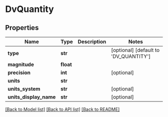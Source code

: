 # DvQuantity

## Properties
Name | Type | Description | Notes
------------ | ------------- | ------------- | -------------
**type** | **str** |  | [optional] [default to 'DV_QUANTITY']
**magnitude** | **float** |  | 
**precision** | **int** |  | [optional] 
**units** | **str** |  | 
**units_system** | **str** |  | [optional] 
**units_display_name** | **str** |  | [optional] 

[[Back to Model list]](../README.md#documentation-for-models) [[Back to API list]](../README.md#documentation-for-api-endpoints) [[Back to README]](../README.md)


